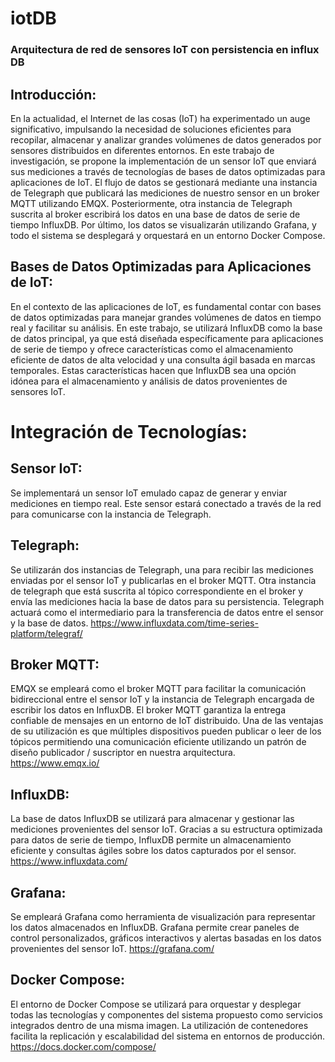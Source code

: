 # iotDB
### Arquitectura de red de sensores IoT con persistencia en influx DB 



## Introducción:
En la actualidad, el Internet de las cosas (IoT) ha experimentado un auge significativo, impulsando la necesidad de soluciones eficientes para recopilar, almacenar y analizar grandes volúmenes de datos generados por sensores distribuidos en diferentes entornos. En este trabajo de investigación, se propone la implementación de un sensor IoT que enviará sus mediciones a través de tecnologías de bases de datos optimizadas para aplicaciones de IoT. El flujo de datos se gestionará mediante una instancia de Telegraph que publicará las mediciones de nuestro sensor en un broker MQTT utilizando EMQX. Posteriormente, otra instancia de Telegraph suscrita al broker escribirá los datos en una base de datos de serie de tiempo InfluxDB. Por último, los datos se visualizarán utilizando Grafana, y todo el sistema se desplegará y orquestará en un entorno Docker Compose.

## Bases de Datos Optimizadas para Aplicaciones de IoT:
En el contexto de las aplicaciones de IoT, es fundamental contar con bases de datos optimizadas para manejar grandes volúmenes de datos en tiempo real y facilitar su análisis. En este trabajo, se utilizará InfluxDB como la base de datos principal, ya que está diseñada específicamente para aplicaciones de serie de tiempo y ofrece características como el almacenamiento eficiente de datos de alta velocidad y una consulta ágil basada en marcas temporales. Estas características hacen que InfluxDB sea una opción idónea para el almacenamiento y análisis de datos provenientes de sensores IoT.


# Integración de Tecnologías:

## Sensor IoT: 
Se implementará un sensor IoT emulado capaz de generar y enviar mediciones en tiempo real. Este sensor estará conectado a través de la red para comunicarse con la instancia de Telegraph. 

## Telegraph: 
Se utilizarán dos instancias de Telegraph, una para recibir las mediciones enviadas por el sensor IoT y publicarlas en el broker MQTT. Otra instancia de telegraph que está suscrita al tópico correspondiente en el broker y envía las mediciones hacia la base de datos para su persistencia. Telegraph actuará como el intermediario para la transferencia de datos entre el sensor y la base de datos.
https://www.influxdata.com/time-series-platform/telegraf/

## Broker MQTT: 
EMQX se empleará como el broker MQTT para facilitar la comunicación bidireccional entre el sensor IoT y la instancia de Telegraph encargada de escribir los datos en InfluxDB. El broker MQTT garantiza la entrega confiable de mensajes en un entorno de IoT distribuido. Una de las ventajas de su utilización es que múltiples dispositivos pueden publicar o leer de los tópicos permitiendo una comunicación eficiente utilizando un patrón de diseño publicador / suscriptor en nuestra arquitectura.
https://www.emqx.io/

## InfluxDB: 
La base de datos InfluxDB se utilizará para almacenar y gestionar las mediciones provenientes del sensor IoT. Gracias a su estructura optimizada para datos de serie de tiempo, InfluxDB permite un almacenamiento eficiente y consultas ágiles sobre los datos capturados por el sensor.
https://www.influxdata.com/

## Grafana: 
Se empleará Grafana como herramienta de visualización para representar los datos almacenados en InfluxDB. Grafana permite crear paneles de control personalizados, gráficos interactivos y alertas basadas en los datos provenientes del sensor IoT.
https://grafana.com/

## Docker Compose: 
El entorno de Docker Compose se utilizará para orquestar y desplegar todas las tecnologías y componentes del sistema propuesto como servicios integrados dentro de una misma imagen. La utilización de contenedores facilita la replicación y escalabilidad del sistema en entornos de producción.
https://docs.docker.com/compose/
